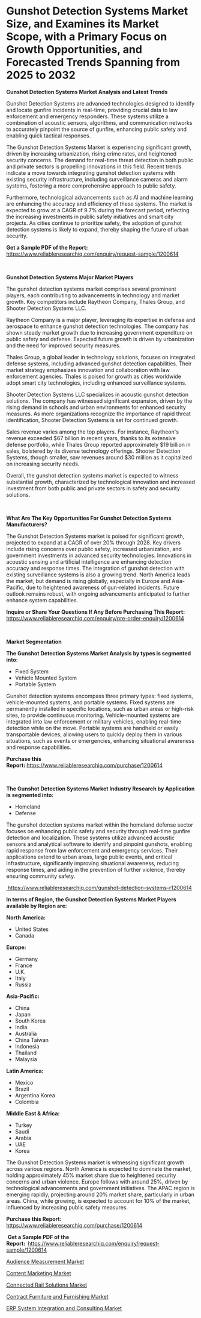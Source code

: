 <p><h1>Gunshot Detection Systems Market Size, and Examines its Market Scope, with a Primary Focus on Growth Opportunities, and Forecasted Trends Spanning from 2025 to 2032</h1></p><p><strong>Gunshot Detection Systems Market Analysis and Latest Trends</strong></p>
<p><p>Gunshot Detection Systems are advanced technologies designed to identify and locate gunfire incidents in real-time, providing crucial data to law enforcement and emergency responders. These systems utilize a combination of acoustic sensors, algorithms, and communication networks to accurately pinpoint the source of gunfire, enhancing public safety and enabling quick tactical responses.</p><p>The Gunshot Detection Systems Market is experiencing significant growth, driven by increasing urbanization, rising crime rates, and heightened security concerns. The demand for real-time threat detection in both public and private sectors is propelling innovations in this field. Recent trends indicate a move towards integrating gunshot detection systems with existing security infrastructure, including surveillance cameras and alarm systems, fostering a more comprehensive approach to public safety.</p><p>Furthermore, technological advancements such as AI and machine learning are enhancing the accuracy and efficiency of these systems. The market is expected to grow at a CAGR of 9.7% during the forecast period, reflecting the increasing investments in public safety initiatives and smart city projects. As cities continue to prioritize safety, the adoption of gunshot detection systems is likely to expand, thereby shaping the future of urban security.</p></p>
<p><strong>Get a Sample PDF of the Report:&nbsp;</strong> <a href="https://www.reliableresearchiq.com/enquiry/request-sample/1200614?utm_campaign=1900&utm_medium=2&utm_source=Github&utm_content=ia&utm_term=09032025&utm_id=gunshot-detection-systems">https://www.reliableresearchiq.com/enquiry/request-sample/1200614</a></p>
<p>&nbsp;</p>
<p><strong>Gunshot Detection Systems Major Market Players</strong></p>
<p><p>The gunshot detection systems market comprises several prominent players, each contributing to advancements in technology and market growth. Key competitors include Raytheon Company, Thales Group, and Shooter Detection Systems LLC. </p><p>Raytheon Company is a major player, leveraging its expertise in defense and aerospace to enhance gunshot detection technologies. The company has shown steady market growth due to increasing government expenditure on public safety and defense. Expected future growth is driven by urbanization and the need for improved security measures.</p><p>Thales Group, a global leader in technology solutions, focuses on integrated defense systems, including advanced gunshot detection capabilities. Their market strategy emphasizes innovation and collaboration with law enforcement agencies. Thales is poised for growth as cities worldwide adopt smart city technologies, including enhanced surveillance systems.</p><p>Shooter Detection Systems LLC specializes in acoustic gunshot detection solutions. The company has witnessed significant expansion, driven by the rising demand in schools and urban environments for enhanced security measures. As more organizations recognize the importance of rapid threat identification, Shooter Detection Systems is set for continued growth.</p><p>Sales revenue varies among the top players. For instance, Raytheon's revenue exceeded $67 billion in recent years, thanks to its extensive defense portfolio, while Thales Group reported approximately $19 billion in sales, bolstered by its diverse technology offerings. Shooter Detection Systems, though smaller, saw revenues around $30 million as it capitalized on increasing security needs.</p><p>Overall, the gunshot detection systems market is expected to witness substantial growth, characterized by technological innovation and increased investment from both public and private sectors in safety and security solutions.</p></p>
<p>&nbsp;</p>
<p><strong>What Are The Key Opportunities For Gunshot Detection Systems Manufacturers?</strong></p>
<p><p>The Gunshot Detection Systems market is poised for significant growth, projected to expand at a CAGR of over 20% through 2028. Key drivers include rising concerns over public safety, increased urbanization, and government investments in advanced security technologies. Innovations in acoustic sensing and artificial intelligence are enhancing detection accuracy and response times. The integration of gunshot detection with existing surveillance systems is also a growing trend. North America leads the market, but demand is rising globally, especially in Europe and Asia-Pacific, due to heightened awareness of gun-related incidents. Future outlook remains robust, with ongoing advancements anticipated to further enhance system capabilities.</p></p>
<p><strong>Inquire or Share Your Questions If Any Before Purchasing This Report:</strong> <a href="https://www.reliableresearchiq.com/enquiry/pre-order-enquiry/1200614?utm_campaign=1900&utm_medium=2&utm_source=Github&utm_content=ia&utm_term=09032025&utm_id=gunshot-detection-systems">https://www.reliableresearchiq.com/enquiry/pre-order-enquiry/1200614</a></p>
<p>&nbsp;</p>
<p><strong>Market Segmentation</strong></p>
<p><strong>The Gunshot Detection Systems Market Analysis by types is segmented into:</strong></p>
<p><ul><li>Fixed System</li><li>Vehicle Mounted System</li><li>Portable System</li></ul></p>
<p><p>Gunshot detection systems encompass three primary types: fixed systems, vehicle-mounted systems, and portable systems. Fixed systems are permanently installed in specific locations, such as urban areas or high-risk sites, to provide continuous monitoring. Vehicle-mounted systems are integrated into law enforcement or military vehicles, enabling real-time detection while on the move. Portable systems are handheld or easily transportable devices, allowing users to quickly deploy them in various situations, such as events or emergencies, enhancing situational awareness and response capabilities.</p></p>
<p><strong>Purchase this Report:&nbsp;</strong><a href="https://www.reliableresearchiq.com/purchase/1200614?utm_campaign=1900&utm_medium=2&utm_source=Github&utm_content=ia&utm_term=09032025&utm_id=gunshot-detection-systems">https://www.reliableresearchiq.com/purchase/1200614</a></p>
<p>&nbsp;</p>
<p><strong>The Gunshot Detection Systems Market Industry Research by Application is segmented into:</strong></p>
<p><ul><li>Homeland</li><li>Defense</li></ul></p>
<p><p>The gunshot detection systems market within the homeland defense sector focuses on enhancing public safety and security through real-time gunfire detection and localization. These systems utilize advanced acoustic sensors and analytical software to identify and pinpoint gunshots, enabling rapid response from law enforcement and emergency services. Their applications extend to urban areas, large public events, and critical infrastructure, significantly improving situational awareness, reducing response times, and aiding in the prevention of further violence, thereby ensuring community safety.</p></p>
<p><a href="https://www.reliableresearchiq.com/gunshot-detection-systems-r1200614?utm_campaign=1900&utm_medium=2&utm_source=Github&utm_content=ia&utm_term=09032025&utm_id=gunshot-detection-systems">&nbsp;https://www.reliableresearchiq.com/gunshot-detection-systems-r1200614</a></p>
<p><strong>In terms of Region, the Gunshot Detection Systems Market Players available by Region are:</strong></p>
<p>
    <p> <strong> North America: </strong>
        <ul>
            <li>United States</li>
            <li>Canada</li>
        </ul>
        </p> 
    <p> <strong> Europe: </strong>
        <ul>
            <li>Germany</li>
            <li>France</li>
            <li>U.K.</li>
            <li>Italy</li>
            <li>Russia</li>
        </ul>
        </p> 
    <p> <strong> Asia-Pacific: </strong>
        <ul>
            <li>China</li>
            <li>Japan</li>
            <li>South Korea</li>
            <li>India</li>
            <li>Australia</li>
            <li>China Taiwan</li>
            <li>Indonesia</li>
            <li>Thailand</li>
            <li>Malaysia</li>
        </ul>
        </p> 
    <p> <strong> Latin America: </strong>
        <ul>
            <li>Mexico</li>
            <li>Brazil</li>
            <li>Argentina Korea</li>
            <li>Colombia</li>
        </ul>
        </p> 
    <p> <strong> Middle East & Africa: </strong>
        <ul>
            <li>Turkey</li>
            <li>Saudi</li>
            <li>Arabia</li>
            <li>UAE</li>
            <li>Korea</li>
        </ul>
    </p>
    </p>
<p><p>The Gunshot Detection Systems market is witnessing significant growth across various regions. North America is expected to dominate the market, holding approximately 45% market share due to heightened security concerns and urban violence. Europe follows with around 25%, driven by technological advancements and government initiatives. The APAC region is emerging rapidly, projecting around 20% market share, particularly in urban areas. China, while growing, is expected to account for 10% of the market, influenced by increasing public safety measures.</p></p>
<p><strong>Purchase this Report: </strong><a href="https://www.reliableresearchiq.com/purchase/1200614?utm_campaign=1900&utm_medium=2&utm_source=Github&utm_content=ia&utm_term=09032025&utm_id=gunshot-detection-systems">https://www.reliableresearchiq.com/purchase/1200614</a></p>
<p>&nbsp;<strong>Get a Sample PDF of the Report:&nbsp;&nbsp;</strong><a href="https://www.reliableresearchiq.com/enquiry/request-sample/1200614?utm_campaign=1900&utm_medium=2&utm_source=Github&utm_content=ia&utm_term=09032025&utm_id=gunshot-detection-systems">https://www.reliableresearchiq.com/enquiry/request-sample/1200614</a></p>
<p><strong></strong></p>
<p><p><a href="https://github.com/kanetaerkid/Market-Research-Report-List-1/blob/main/audience-measurement-market.md?utm_campaign=1900&utm_medium=2&utm_source=Github&utm_content=ia&utm_term=09032025&utm_id=gunshot-detection-systems">Audience Measurement Market</a></p><p><a href="https://github.com/ayondaylos/Market-Research-Report-List-1/blob/main/content-marketing-market.md?utm_campaign=1900&utm_medium=2&utm_source=Github&utm_content=ia&utm_term=09032025&utm_id=gunshot-detection-systems">Content Marketing Market</a></p><p><a href="https://github.com/bichukapac/Market-Research-Report-List-1/blob/main/connected-rail-solutions-market.md?utm_campaign=1900&utm_medium=2&utm_source=Github&utm_content=ia&utm_term=09032025&utm_id=gunshot-detection-systems">Connected Rail Solutions Market</a></p><p><a href="https://github.com/leoustolja/Market-Research-Report-List-1/blob/main/contract-furniture-and-furnishing-market.md?utm_campaign=1900&utm_medium=2&utm_source=Github&utm_content=ia&utm_term=09032025&utm_id=gunshot-detection-systems">Contract Furniture and Furnishing Market</a></p><p><a href="https://github.com/madethkijori/Market-Research-Report-List-1/blob/main/erp-system-integration-and-consulting-market.md?utm_campaign=1900&utm_medium=2&utm_source=Github&utm_content=ia&utm_term=09032025&utm_id=gunshot-detection-systems">ERP System Integration and Consulting Market</a></p></p>